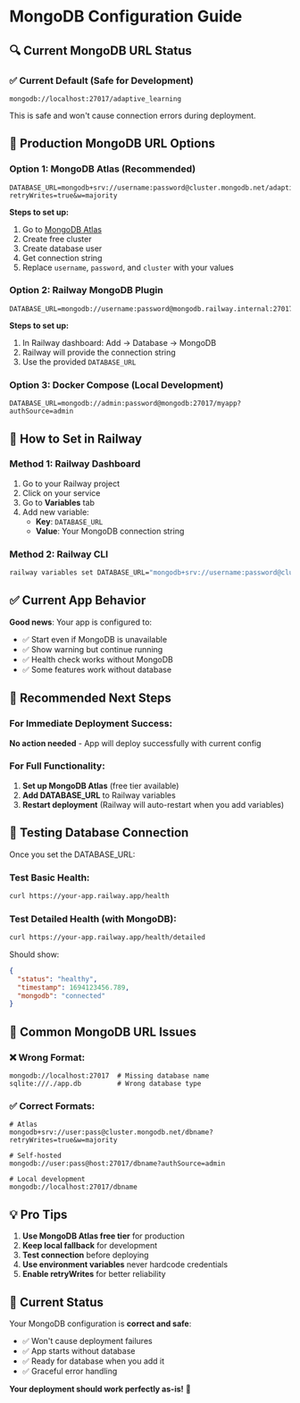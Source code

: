 # MongoDB Configuration Guide

## 🔍 Current MongoDB URL Status

### ✅ Current Default (Safe for Development)

```
mongodb://localhost:27017/adaptive_learning
```

This is safe and won't cause connection errors during deployment.

## 🚀 Production MongoDB URL Options

### Option 1: MongoDB Atlas (Recommended)

```env
DATABASE_URL=mongodb+srv://username:password@cluster.mongodb.net/adaptive_learning?retryWrites=true&w=majority
```

**Steps to set up:**

1. Go to [MongoDB Atlas](https://cloud.mongodb.com/)
2. Create free cluster
3. Create database user
4. Get connection string
5. Replace `username`, `password`, and `cluster` with your values

### Option 2: Railway MongoDB Plugin

```env
DATABASE_URL=mongodb://username:password@mongodb.railway.internal:27017/railway
```

**Steps to set up:**

1. In Railway dashboard: Add → Database → MongoDB
2. Railway will provide the connection string
3. Use the provided `DATABASE_URL`

### Option 3: Docker Compose (Local Development)

```env
DATABASE_URL=mongodb://admin:password@mongodb:27017/myapp?authSource=admin
```

## 🔧 How to Set in Railway

### Method 1: Railway Dashboard

1. Go to your Railway project
2. Click on your service
3. Go to **Variables** tab
4. Add new variable:
   - **Key**: `DATABASE_URL`
   - **Value**: Your MongoDB connection string

### Method 2: Railway CLI

```bash
railway variables set DATABASE_URL="mongodb+srv://username:password@cluster.mongodb.net/adaptive_learning?retryWrites=true&w=majority"
```

## ✅ Current App Behavior

**Good news**: Your app is configured to:

- ✅ Start even if MongoDB is unavailable
- ✅ Show warning but continue running
- ✅ Health check works without MongoDB
- ✅ Some features work without database

## 🎯 Recommended Next Steps

### For Immediate Deployment Success:

**No action needed** - App will deploy successfully with current config

### For Full Functionality:

1. **Set up MongoDB Atlas** (free tier available)
2. **Add DATABASE_URL** to Railway variables
3. **Restart deployment** (Railway will auto-restart when you add variables)

## 🧪 Testing Database Connection

Once you set the DATABASE_URL:

### Test Basic Health:

```bash
curl https://your-app.railway.app/health
```

### Test Detailed Health (with MongoDB):

```bash
curl https://your-app.railway.app/health/detailed
```

Should show:

```json
{
  "status": "healthy",
  "timestamp": 1694123456.789,
  "mongodb": "connected"
}
```

## 🚨 Common MongoDB URL Issues

### ❌ Wrong Format:

```
mongodb://localhost:27017  # Missing database name
sqlite:///./app.db         # Wrong database type
```

### ✅ Correct Formats:

```
# Atlas
mongodb+srv://user:pass@cluster.mongodb.net/dbname?retryWrites=true&w=majority

# Self-hosted
mongodb://user:pass@host:27017/dbname?authSource=admin

# Local development
mongodb://localhost:27017/dbname
```

## 💡 Pro Tips

1. **Use MongoDB Atlas free tier** for production
2. **Keep local fallback** for development
3. **Test connection** before deploying
4. **Use environment variables** never hardcode credentials
5. **Enable retryWrites** for better reliability

## 🎉 Current Status

Your MongoDB configuration is **correct and safe**:

- ✅ Won't cause deployment failures
- ✅ App starts without database
- ✅ Ready for database when you add it
- ✅ Graceful error handling

**Your deployment should work perfectly as-is!** 🚀
